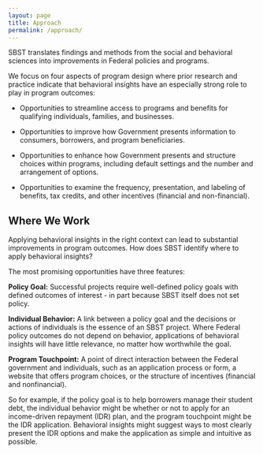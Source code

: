 ```yaml
---
layout: page
title: Approach
permalink: /approach/
---
```


SBST translates findings and methods from the social and behavioral sciences into improvements in Federal policies and programs. 

We focus on four aspects of program design where prior research and practice indicate that behavioral insights have an especially strong role to play in program outcomes:

* Opportunities to streamline access to programs and benefits for qualifying individuals, families, and businesses.

* Opportunities to improve how Government presents information to consumers, borrowers, and program beneficiaries.

* Opportunities to enhance how Government presents and structure choices within programs, including default settings and the number and arrangement of options.

* Opportunities to examine the frequency, presentation, and labeling of benefits, tax credits, and other incentives (financial and non-financial).

## Where We Work

Applying behavioral insights in the right context can lead to substantial improvements in program outcomes. How does SBST identify where to apply behavioral insights?

The most promising opportunities have three features:

**Policy Goal:** Successful projects require well-defined policy goals with defined outcomes of interest - in part because SBST itself does not set policy.

**Individual Behavior:** A link between a policy goal and the decisions or actions of individuals is the essence of an SBST project. Where Federal policy outcomes do not depend on behavior, applications of behavioral insights will have little relevance, no matter how worthwhile the goal.

**Program Touchpoint:** A point of direct interaction between the Federal government and individuals, such as an application process or form, a website that offers program choices, or the structure of incentives (financial and nonfinancial).

So for example, if the policy goal is to help borrowers manage their student debt, the individual behavior might be whether or not to apply for an income-driven repayment (IDR) plan, and the program touchpoint might be the IDR application. Behavioral insights might suggest ways to most clearly present the IDR options and make the application as simple and intuitive as possible.


